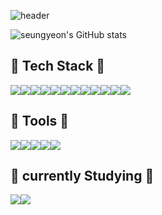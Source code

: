 <!--
**seungyeonk/seungyeonk** is a ✨ _special_ ✨ repository because its `README.md` (this file) appears on your GitHub profile.

Here are some ideas to get you started:

- 🔭 I’m currently working on ...
- 🌱 I’m currently learning ...
- 👯 I’m looking to collaborate on ...
- 🤔 I’m looking for help with ...
- 💬 Ask me about ...
- 📫 How to reach me: ...
- 😄 Pronouns: ...
- ⚡ Fun fact: ...
-->
![header](https://capsule-render.vercel.app/api?type=waving&color=timeGradient&text=Welcome%20to%20yoni's%20GitHub%20👋&animation=twinkling&fontSize=35&fontAlignY=40&fontAlign=70&height=250)

<!--[![GITHUB](https://hits.seeyoufarm.com/api/count/incr/badge.svg?url=https%3A%2F%2Fgithub.com%2Fseungyeonk&count_bg=%23F29494&title_bg=%232F2E2E&icon=github.svg&icon_color=%23FFFFFF&title=GITHUB&edge_flat=false)](https://github.com/seungyeonk)-->

![seungyeon's GitHub stats](https://github-readme-stats.vercel.app/api?username=seungyeonk&show_icons=true)

## 🔨 Tech Stack 🔨
<div style="display:flex; flex-direction:row;">
    <img src="https://img.shields.io/badge/Java-007396?style=flat-square&logo=Java&logoColor=white"> 
    <img src="https://img.shields.io/badge/C-A8B9CC?style=flat-square&logo=C&logoColor=white"> 
    <img src="https://img.shields.io/badge/Spring Boot-6DB33F?style=flat-square&logo=spring boot&logoColor=white"> 
    <img src="https://img.shields.io/badge/MYSQL-4479A1?style=flat-square&logo=mysql&logoColor=white"> 
    <img src="https://img.shields.io/badge/linux-FCC624?style=flat-square&logo=linux&logoColor=black"> 
    <img src="https://img.shields.io/badge/HTML5-E34F26?style=flat-square&logo=html5&logoColor=white"> 
    <img src="https://img.shields.io/badge/CSS-1572B6?style=flat-square&logo=css3&logoColor=white"> 
    <img src="https://img.shields.io/badge/Javascript-F7DF1E?style=flat-square&logo=javascript&logoColor=black"> 
    <img src="https://img.shields.io/badge/Bootstrap-7952B3?style=flat-square&logo=bootstrap&logoColor=white">
    <img src="https://img.shields.io/badge/python-3776AB?style=flat-square&logo=python&logoColor=white"> 
    <img src="https://img.shields.io/badge/Apache Hadoop-66CCFF?style=flat-square&logo=apache hadoop&logoColor=white"> 
    <img src="https://img.shields.io/badge/GitHub Actions-F05032?style=flat-square&logo=GitHub Actions&logoColor=white"/>

</div>

## 🔨 Tools 🔨
<div style="display:flex; flex-direction:row;">
<img src="https://img.shields.io/badge/Visual Studio Code-007ACC?style=flat-square&logo=Visual Studio Code&logoColor=white"/>
<img src="https://img.shields.io/badge/Android Studio-3DDC84?style=flat-square&logo=Android Studio&logoColor=white"/>
    <img src="https://img.shields.io/badge/Intellij IDEA-000000?style=flat-square&logo=Intellij IDEA&logoColor=white"/>
      <img src="https://img.shields.io/badge/Slack-4A154B?style=flat-square&logo=slack&logoColor=white"/>
<img src="https://img.shields.io/badge/Notion-000000?style=flat-square&logo=notion&logoColor=white"/>
</div>

## 🌱 currently Studying 🌱
<div style="display:flex; flex-direction:row;">
<img src="https://img.shields.io/badge/Salesforce-00A1E0?style=flat-square&logo=salesforce Code&logoColor=white"/>
    <img src="https://img.shields.io/badge/React-61DAFB?style=flat-square&logo=react&logoColor=white"> 
    
</div>
